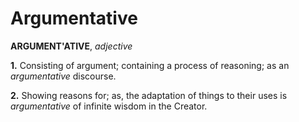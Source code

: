 # Argumentative

**ARGUMENT'ATIVE**, _adjective_

**1.** Consisting of argument; containing a process of reasoning; as an _argumentative_ discourse.

**2.** Showing reasons for; as, the adaptation of things to their uses is _argumentative_ of infinite wisdom in the Creator.